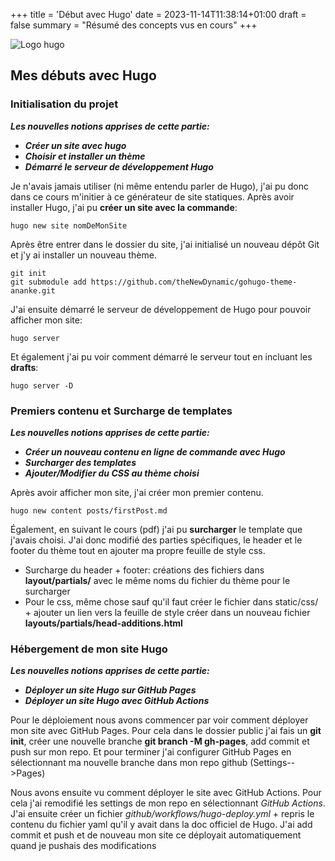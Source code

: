 +++
title = 'Début avec Hugo'
date = 2023-11-14T11:38:14+01:00
draft = false
summary = "Résumé des concepts vus en cours"
+++

![Logo hugo](https://upload.wikimedia.org/wikipedia/commons/thumb/a/af/Logo_of_Hugo_the_static_website_generator.svg/512px-Logo_of_Hugo_the_static_website_generator.svg.png)

## Mes débuts avec Hugo

### Initialisation du projet

***Les nouvelles notions apprises de cette partie:***
- ***Créer un site avec hugo***
- ***Choisir et installer un thème***
- ***Démarré le serveur de développement Hugo***

Je n'avais jamais utiliser (ni même entendu parler de Hugo), j'ai pu donc dans ce cours m'initier à ce générateur de site statiques.
Après avoir installer Hugo, j'ai pu **créer un site avec la commande**:
```
hugo new site nomDeMonSite
```

Après être entrer dans le dossier du site, j'ai initialisé un nouveau dépôt Git et j'y ai installer un nouveau thème.
```
git init
git submodule add https://github.com/theNewDynamic/gohugo-theme-ananke.git
```

J'ai ensuite démarré le serveur de développement de Hugo pour pouvoir afficher mon site:
```
hugo server
```
Et également j'ai pu voir comment démarré le serveur tout en incluant les **drafts**:
```
hugo server -D
```

### Premiers contenu et Surcharge de templates
***Les nouvelles notions apprises de cette partie:***
- ***Créer un nouveau contenu en ligne de commande avec Hugo***
- ***Surcharger des templates***
- ***Ajouter/Modifier du CSS au thème choisi***

Après avoir afficher mon site, j'ai créer mon premier contenu.
```
hugo new content posts/firstPost.md
```
Également, en suivant le cours (pdf) j'ai pu **surcharger** le template que j'avais choisi. J'ai donc modifié des parties spécifiques, le header et le footer du thème tout en ajouter ma propre feuille de style css.
- Surcharge du header + footer: créations des fichiers dans **layout/partials/** avec le même noms du fichier du thème pour le surcharger
- Pour le css, même chose sauf qu'il faut créer le fichier dans static/css/ + ajouter un lien vers la feuille de style créer dans un nouveau fichier **layouts/partials/head-additions.html**

### Hébergement de mon site Hugo

***Les nouvelles notions apprises de cette partie:***
- ***Déployer un site Hugo sur GitHub Pages***
- ***Déployer un site Hugo avec GitHub Actions***

Pour le déploiement nous avons commencer par voir comment déployer mon site avec GitHub Pages.
Pour cela dans le dossier public j'ai fais un **git init**, créer une nouvelle branche **git branch -M gh-pages**, add commit et push sur mon repo.
Et pour terminer j'ai configurer GitHub Pages en sélectionnant ma nouvelle branche dans mon repo github (Settings-->Pages)

Nous avons ensuite vu comment déployer le site avec GitHub Actions. Pour cela j'ai remodifié les settings de mon repo en sélectionnant *GitHub Actions*. J'ai ensuite créer un fichier *github/workflows/hugo-deploy.yml* + repris le contenu du fichier yaml qu'il y avait dans la doc officiel de Hugo. J'ai add commit et push et de nouveau mon site ce déployait automatiquement quand je pushais des modifications